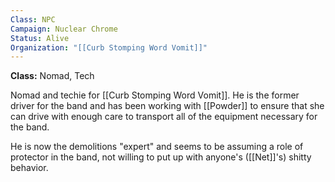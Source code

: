 ```yaml
---
Class: NPC
Campaign: Nuclear Chrome
Status: Alive
Organization: "[[Curb Stomping Word Vomit]]"
---
```

**Class:** Nomad, Tech

Nomad and techie for [[Curb Stomping Word Vomit]]. He is the former driver for the band and has been working with [[Powder]] to ensure that she can drive with enough care to transport all of the equipment necessary for the band.

He is now the demolitions "expert" and seems to be assuming a role of protector in the band, not willing to put up with anyone's ([[Net]]'s) shitty behavior.